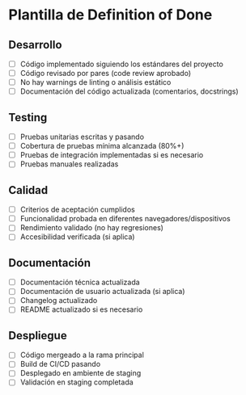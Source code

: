 # Plantilla de Definition of Done

## Desarrollo
- [ ] Código implementado siguiendo los estándares del proyecto
- [ ] Código revisado por pares (code review aprobado)
- [ ] No hay warnings de linting o análisis estático
- [ ] Documentación del código actualizada (comentarios, docstrings)

## Testing
- [ ] Pruebas unitarias escritas y pasando
- [ ] Cobertura de pruebas mínima alcanzada (80%+)
- [ ] Pruebas de integración implementadas si es necesario
- [ ] Pruebas manuales realizadas

## Calidad
- [ ] Criterios de aceptación cumplidos
- [ ] Funcionalidad probada en diferentes navegadores/dispositivos
- [ ] Rendimiento validado (no hay regresiones)
- [ ] Accesibilidad verificada (si aplica)

## Documentación
- [ ] Documentación técnica actualizada
- [ ] Documentación de usuario actualizada (si aplica)
- [ ] Changelog actualizado
- [ ] README actualizado si es necesario

## Despliegue
- [ ] Código mergeado a la rama principal
- [ ] Build de CI/CD pasando
- [ ] Desplegado en ambiente de staging
- [ ] Validación en staging completada
